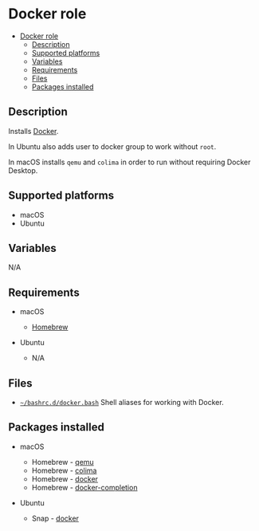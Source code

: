 # Docker role

- [Docker role](#docker-role)
  - [Description](#description)
  - [Supported platforms](#supported-platforms)
  - [Variables](#variables)
  - [Requirements](#requirements)
  - [Files](#files)
  - [Packages installed](#packages-installed)

## Description

Installs [Docker](https://www.docker.com/).

In Ubuntu also adds user to docker group to work without `root`.

In macOS installs `qemu` and `colima` in order to run without requiring Docker Desktop.

## Supported platforms

- macOS
- Ubuntu

## Variables

N/A

## Requirements

- macOS
  - [Homebrew](../homebrew/README.md)

- Ubuntu
  - N/A
  
## Files

- [`~/bashrc.d/docker.bash`](files/docker.bash) Shell aliases for working with Docker.

## Packages installed

- macOS
  - Homebrew - [qemu](https://formulae.brew.sh/formula/qemu)
  - Homebrew - [colima](https://formulae.brew.sh/formula/colima)
  - Homebrew - [docker](https://formulae.brew.sh/formula/colima)
  - Homebrew - [docker-completion](https://formulae.brew.sh/formula/docker-completion)

- Ubuntu
  - Snap - [docker](https://snapcraft.io/docker)
